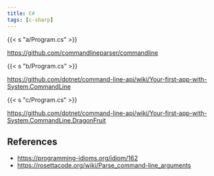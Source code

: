 ```yaml
---
title: C#
tags: [c-sharp]
---
```


{{< s "a/Program.cs" >}}

<https://github.com/commandlineparser/commandline>

{{< s "b/Program.cs" >}}

<https://github.com/dotnet/command-line-api/wiki/Your-first-app-with-System.CommandLine>

{{< s "c/Program.cs" >}}

<https://github.com/dotnet/command-line-api/wiki/Your-first-app-with-System.CommandLine.DragonFruit>

## References

- <https://programming-idioms.org/idiom/162>
- <https://rosettacode.org/wiki/Parse_command-line_arguments>
